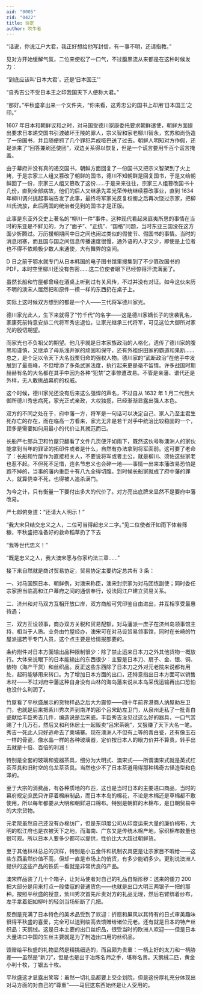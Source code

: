 ```yaml
---
aid: "0005"
zid: "0422"
title: 协定
author: 吹牛者
---
```


“话说，你说江户大君，我正好想给他写封信，有一事不明，还请指教。”

见对方开始缓解气氛，二位来使松了一口气，不过腹黑流从来都是在这种时候发力：

“到底应该叫‘日本大君’，还是‘日本国王’”

“自秀吉公不受日本王之印我国天下人便称大君。”

“那好。”平秋盛拿出来一个文件夹，“你来看，这秀忠公的国书上却用‘日本国王’之印。”

1607 年日本和朝鲜议和之时，对马国受德川家康委托要求朝鲜遣使，朝鲜方面提出要求日本递交国书引渡破坏王陵的罪人，宗义智和家老柳川智永，玄苏和尚伪造了一份国书，并且随便抓了几个罪犯弄成哑巴送了过去。朝鲜人明知对方作假，还是派来了“回答兼刷还使团”，双边关系得以恢复，但是一个谎言要用千百个谎言掩盖。

由于幕府并没有真的递交国书，朝鲜方面回复了一份国书又把宗义智架到了火上烤，于是宗家三人组又篡改了朝鲜的国书，德川不知朝鲜是回复国书，于是又给朝鲜回了一份，宗家三人组又篡改了这份……于是来来往往，宗家三人组篡改国书十几份，直到全部病故，他们的后人又继承先辈光荣传统继续篡改事业，直到 1634 年柳川调兴挑起事端告发了此事，最终将军家光反复权衡之后再次饶过宗家，把柳川氏流放，此后两国的统治者见到的国书才是正版。

此事是东亚外交史上著名的“柳川一件”事件。这种现代看起来匪夷所思的事情在当时的东亚是不鲜见的，为了“面子”、“正统”、“国格”问题，当时东亚三国没在这方面少折腾过。万历援朝期间中日之间也闹过类似的假使节、假国书的事情。当时的消息闭塞，而且国与国之间信息传播速度很慢，通外语的人才又少，即使是上位者也不得不依赖极少数人来通使，大有舞弊的空间。

D 日之前于鄂水就专门从日本韩国的电子图书馆里搜集到了不少篡改国书的 PDF，本时空里柳川还没有告密……这二位使者眼下已经惊得汗流满面了。

虽然长船和竹屋都曾经在酒桌上听到过有关风传，不过并没有对证。如今这伙来历不明的澳宋人居然把和原件一模一样的东西扔在桌子上。

实际上这时候双方想到的都是一个人——三代将军德川家光。

德川家光此人，生下来就得了“竹千代”的名字——这是德川家嫡长子的世袭乳名，家康死前特意安排二代将军秀忠退位，让家光继承三代将军，可见这位大御所对家光的殷切期望。

而家光也不负祖父的期望。他几乎就是日本家族政治的人格化，遗传了德川家的腹黑和谨慎，又继承了母系浅井家的顽固和保守，还有外祖织田家的霸道和果断……总之，是个足以令天下大名战栗归命的强权人物。德川家的“武断政治”在他手中发展到了最高峰，不但增添了多条武家法度，执行起来更是毫不留情。许多战国时期赫赫有名的大名都在其手中因为各种“犯禁”之事惨遭改易。不管是亲藩、谱代还是外样，无人敢挑战幕府的权威。

这个时候，德川家光还没有后来这么强悍的声名，不过自从 1632 年 1 月二代目大御所德川秀忠病死，家光正式亲政，大权独揽，已经渐渐显露出强人本色。

双方的不同之处在于，府中藩一方，将军是一句话可以决定自己、家人乃至主君生死存亡的存在，而在临高一方看来，家光无非是若干对手中统治比较稳固的一个，顶多是需要如何用最小的代价让其就范而已。

长船严七郎兵卫和竹屋只翻看了文件几页便汗如雨下，既然这伙号称澳洲人的家伙能拿到当年的罪证的拓印件或者是什么，自然有办法拿到将军面前。这可要了老命了：长船和竹屋作为直接相关人，不要说将军或者主公，就是柳川、须佐这些家老也惹不起。不但死不足惜，连名节忠义也会碎一地——事情一出来本藩改易恐怕是跑不掉的，当事的藩内重臣十有八九全得切腹。到时候长船家就成了府中藩的罪人，就算侥幸不死，也得被人追杀满门。

为今之计，只有衡量一下要付出多大的代价了。对方亮出底牌来显然不是要府中藩改易。

严七郎俯身道：“还请大人明示！”

“我大宋只结交忠义之人，二位可当得起忠义二字。”见二位使者汗如雨下体若筛糠，平秋盛把准备好的救命稻草扔了下去

“我等世代忠义！”

“既是忠义之人，我大澳宋愿与你家约法三章……”

接下来自然就是商讨贸易协定，贸易协定主要约定总共有 3 条：

一、对马国照日本、朝鲜例，对澳宋称臣，澳宋封宗家为对马团练副使；同时委任宗家担当临高和江户幕府之间的通信奉行，设法同江户建立贸易关系。

二、济州和对马双方互相开放口岸，双方商船可凭印鉴自由进出，并互相享受最惠待遇；

三、双方互设领事，商办双方关税和贸易配额，对马藩派一庶子在济州岛领事馆主持，相当于人质。业务由竹屋经办，澳宋可在对马设贸易领事馆，同时在长崎的竹屋派遣若干专门人员，这个点主要是给情报部要的。

条约附件对日本方面输出品种限制很少：除了禁止运来日本刀之外其他货物一概放行。大体来说眼下的日本能输出的东西很少：主要是日本刀、扇子、金、银、铜、俵物（海产干货）和丝织品。反正这些东西除了日本刀之外对元老院来说都有用处，起码能够用来转口。为了增加日本方面的出口，还特意指出日本方面可以销售木材——不过对府中藩这种自身没有山林的海岛藩来说从本岛采伐运输再出口恐怕也没什么利润了。

竹屋看了平秋盛展示的货物样品之后大为震惊——四十年前界港商人纳屋助左卫门，也就是后来把紫川秀次弄到南洋的那个吕宋助左卫门，从泉州走私了一批青白瓷献给丰臣秀吉几件，编造说是吕宋瓷。丰臣秀吉没见过这么好的器具，一口气赏赐了十几万石，然后又和利休居士一起贩卖“吕宋茶碗”，又狠赚了天下大名一笔。秀吉一死此人只好逃命去了柬埔寨。现在澳洲人不但有上等的青白瓷，还有像玉石一样的骨瓷，像水晶一样的各种玻璃器，定价按日本人的眼力价并不算贵。转手出去就是十倍、百倍的利润！

特别是全套的玻璃和瓷器茶具，细分为大明式、澳宋式——所谓澳宋式就是英式红茶茶具和旧时空的乌龙茶茶具。当然也少不了日本茶道用得那种稀奇古怪造型和色泽的。

至于大宗的消费品，有各种质地的布匹，这也是当时日本的主要进口商品，当时的幕府规定庶民只许穿着棉麻制品，而日本本岛的棉花，不论是木棉还是草棉都不敷使用，所以每年都要从大明和朝鲜进口棉布。特别是朝鲜的木棉布，是日朝贸易中的大宗货物。

元老院虽然自己还没有办棉纺厂，但是东印度公司从印度运来大量的廉价棉布，大明的松江府也是衣被天下之地，而海南、广东又是传统木棉产地，家织棉布数量也很可观。所以日本人要多少都可以提供，性价比大大超过朝鲜货。

至于其他林林总总的货样，特别是小五金件和机制农具更是让宗家目不暇给——这些东西虽然价值不高，但却一直是市场上的俏货，有多少能销多少。更别说澳洲人提供的这些产品的铁质一看就是非常优良的产品。

澳宋样品装了几十个箱子，让对马使者对自己的礼品自惭形秽：送来的倭刀 200 把大部分是用来打点一般倭寇的普通货色——也就是出口大明三两银子一把的那种。按照平秋盛的授意，紫川秀次首先斥责对方的礼品无理，然后右臂绑着纱布，左手拿着细如柳叶的轻剑当场斩断了几把。

反倒是充满了日本特色的美术品受到了欢迎：折扇和屏风以其特有的日式审美趣味很得平秋盛的喜爱，完全可以送到临高去馈赠给诸位元老。还有就是日本的特产丝织品：天鹅绒。这是日本主要的出口丝织品，很受当时的欧洲人欢迎——但是日本大量进口中国的生丝主要就是为了制造出口用的丝织品。

馈赠给平秋盛的礼物显然是精挑细选的，而且颇为贵重：一柄上好的太刀和一柄胁差——虽然是“新刀”，但是也是出于冶炼名师之手，堪称名贵。天鹅绒二匹，黄金小判十枚，丁银五十枚。

平秋盛这才显露出笑容：虽然一切礼品都要上交企划院，但是这份厚礼充分体现出对马方面的对自己的“尊重”——马屁这东西始终是让人受用的。
